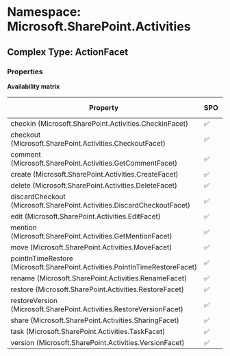 # Namespace: Microsoft.SharePoint.Activities

## Complex Type: ActionFacet

### Properties

**Availability matrix**

Property | SPO | SP 2019 | SP 2016 | SP 2013
----------|-----|---------|---------|--------
checkin (Microsoft.SharePoint.Activities.CheckinFacet) | ✅ | ✅ | ❌ | ❌
checkout (Microsoft.SharePoint.Activities.CheckoutFacet) | ✅ | ✅ | ❌ | ❌
comment (Microsoft.SharePoint.Activities.GetCommentFacet) | ✅ | ✅ | ❌ | ❌
create (Microsoft.SharePoint.Activities.CreateFacet) | ✅ | ✅ | ❌ | ❌
delete (Microsoft.SharePoint.Activities.DeleteFacet) | ✅ | ✅ | ❌ | ❌
discardCheckout (Microsoft.SharePoint.Activities.DiscardCheckoutFacet) | ✅ | ✅ | ❌ | ❌
edit (Microsoft.SharePoint.Activities.EditFacet) | ✅ | ✅ | ❌ | ❌
mention (Microsoft.SharePoint.Activities.GetMentionFacet) | ✅ | ✅ | ❌ | ❌
move (Microsoft.SharePoint.Activities.MoveFacet) | ✅ | ✅ | ❌ | ❌
pointInTimeRestore (Microsoft.SharePoint.Activities.PointInTimeRestoreFacet) | ✅ | ❌ | ❌ | ❌
rename (Microsoft.SharePoint.Activities.RenameFacet) | ✅ | ✅ | ❌ | ❌
restore (Microsoft.SharePoint.Activities.RestoreFacet) | ✅ | ✅ | ❌ | ❌
restoreVersion (Microsoft.SharePoint.Activities.RestoreVersionFacet) | ✅ | ❌ | ❌ | ❌
share (Microsoft.SharePoint.Activities.SharingFacet) | ✅ | ✅ | ❌ | ❌
task (Microsoft.SharePoint.Activities.TaskFacet) | ✅ | ❌ | ❌ | ❌
version (Microsoft.SharePoint.Activities.VersionFacet) | ✅ | ✅ | ❌ | ❌
